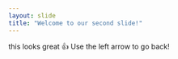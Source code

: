 ```yaml
---
layout: slide
title: "Welcome to our second slide!"
---
```

this looks great :+1:
Use the left arrow to go back!
